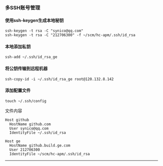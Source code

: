 ### 多SSH账号管理
#### 使用ssh-keygen生成本地秘钥
```
ssh-keygen -t rsa -C "synico@qq.com"
ssh-keygen -t rsa -C "212706300" -f ~/scm/hc-apm/.ssh/id_rsa
```
#### 本地添加私钥
```
ssh-add ~/.ssh/id_rsa_ge
```
#### 将公钥传输到远程机器
```
ssh-copy-id -i ~/.ssh/id_rsa_ge root@120.132.8.142
```
#### 添加配置文件
```
touch ~/.ssh/config
```
文件内容
```
Host github
  HostName github.com
  User synico@qq.com
  IdentityFile ~/.ssh/id_rsa

Host ge
  HostName github.build.ge.com
  User 212706300
  IdentityFile ~/scm/hc-apm/.ssh/id_rsa
```
***
